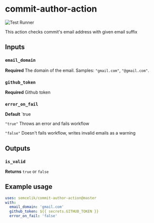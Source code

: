 # commit-author-action

![Test Runner](https://github.com/semcelik/commit-author-action/workflows/Test%20Runner/badge.svg?branch=master)

This action checks commit's email address with given email suffix

## Inputs

### `email_domain`

**Required** The domain of the email. Samples: `"gmail.com"`, `"@gmail.com"`.

### `github_token`

**Required** Github token 


### `error_on_fail`

**Default** `true
 
`"true"` Throws an error and fails workflow

`"false"` Doesn't fails workflow, writes invalid emails as a warning

## Outputs

### `is_valid`

**Returns** `true` or `false`

## Example usage

```yaml
uses: semcelik/commit-author-action@master
with:
  email_domain: 'gmail.com'
  github_token: ${{ secrets.GITHUB_TOKEN }}
  error_on_fail: 'false'
```
